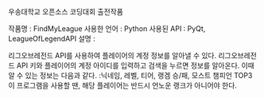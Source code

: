 우송대학교 오픈소스 코딩대회 출전작품

작품명 : FindMyLeague 사용한 언어 : Python 사용된 API : PyQt, LeagueOfLegendAPI 설명 :

리그오브레전드 API를 사용하여 플레이어의 계정 정보를 알아낼 수 있다.
리그오브레전드 API 키와 플레이어의 계정 아이디를 입력하고 검색을 누르면 정보를 알아온다.
이때 알 수 있는 정보는 다음과 같다. :닉네임, 레벨, 티어, 랭겜 승/패, 모스트 챔피언 TOP3
이 프로그램을 사용할 땐, 해당 플레이어는 반드시 언노운 랭크가 아니어야 한다.
